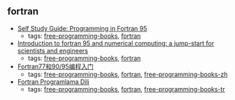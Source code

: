 fortran 
---
* [Self Study Guide: Programming in Fortran 95](http://www.mrao.cam.ac.uk/~rachael/compphys/SelfStudyF95.pdf)
    * tags: [free-programming-books](../tags/free-programming-books.md), [fortran](../tags/fortran.md)
* [Introduction to fortran 95 and numerical computing: a jump-start for scientists and engineers](http://people.cs.vt.edu/~asandu/Deposit/Fortran95_notes.pdf)
    * tags: [free-programming-books](../tags/free-programming-books.md), [fortran](../tags/fortran.md)
* [Fortran77和90/95编程入门](http://micro.ustc.edu.cn/Fortran/ZJDing/)
    * tags: [free-programming-books](../tags/free-programming-books.md), [fortran](../tags/fortran.md), [free-programming-books-zh](../tags/free-programming-books-zh.md)
* [Fortran Programlama Dili](http://www1.gantep.edu.tr/~bingul/f95/index.php)
    * tags: [free-programming-books](../tags/free-programming-books.md), [fortran](../tags/fortran.md), [free-programming-books-tr](../tags/free-programming-books-tr.md)
